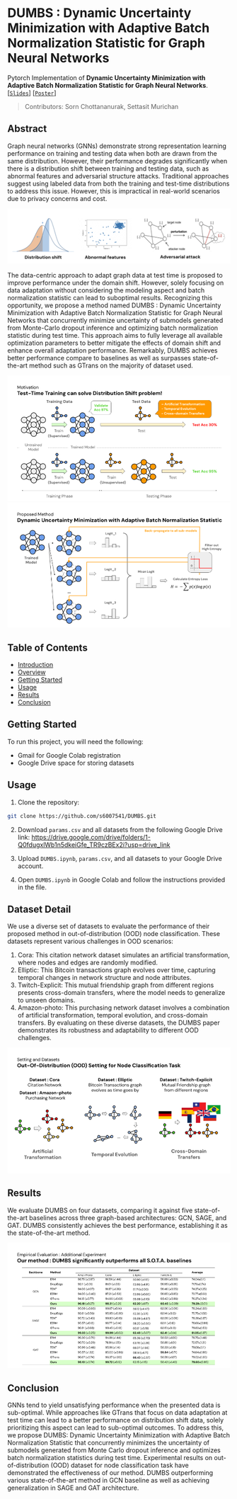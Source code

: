 # DUMBS : Dynamic Uncertainty Minimization with Adaptive Batch Normalization Statistic for Graph Neural Networks
Pytorch Implementation of **Dynamic Uncertainty Minimization with Adaptive Batch Normalization Statistic for Graph Neural Networks**.  
[[`Slides`](https://docs.google.com/presentation/d/1X7cJNbXaqk6-9NBSExkchBZyqPiScSFkYyTh7psmw0U/edit?usp=sharing)]
[[`Poster`](https://github.com/s6007541/DUMBS/blob/main/pdf_files/DUMBS_poster.pdf)] 

> Contributors: Sorn Chottananurak, Settasit Murichan


## Abstract
Graph neural networks (GNNs) demonstrate strong representation learning performance on training and testing data when both are drawn from the same distribution. However, their performance degrades significantly when there is a distribution shift between training and testing data, such as abnormal features and adversarial structure attacks. Traditional approaches suggest using labeled data from both the training and test-time distributions to address this issue. However, this is impractical in real-world scenarios due to privacy concerns and cost. 
<p align="center">
<img src="image/motivation.png">
</p>
The data-centric approach to adapt graph data at test time is proposed to improve performance under the domain shift.  However, solely focusing on data adaptation without considering the modeling aspect and batch normalization statistic can lead to suboptimal results. Recognizing this opportunity, we propose a method named DUMBS : Dynamic Uncertainty Minimization with Adaptive Batch Normalization Statistic for Graph Neural Networks that concurrently minimize uncertainty of submodels generated from Monte-Carlo dropout inference and optimizing batch normalization statistic during test time. This approach aims to fully leverage all available optimization parameters to better mitigate the effects of domain shift and enhance overall adaptation performance. Remarkably, DUMBS achieves better performance compare to baselines as well as surpasses state-of-the-art method such as GTrans on the majority of dataset used.
<p align="center">
<img src="image/tta.png">
<img src="image/DUMBS.png">
</p>

## Table of Contents

- [Introduction](#introduction)
- [Overview](#overview)
- [Getting Started](#getting-started)
- [Usage](#usage)
- [Results](#results)
- [Conclusion](#conclusion)

## Getting Started

To run this project, you will need the following:

- Gmail for Google Colab registration
- Google Drive space for storing datasets

## Usage

1. Clone the repository:

```bash
git clone https://github.com/s6007541/DUMBS.git
```

2. Download `params.csv` and all datasets from the following Google Drive link: https://drive.google.com/drive/folders/1-Q0fdugxlWb1n5dkeiGfe_TR9czBEx2i?usp=drive_link

3. Upload `DUMBS.ipynb`, `params.csv`, and all datasets to your Google Drive account.

4. Open `DUMBS.ipynb` in Google Colab and follow the instructions provided in the file.

## Dataset Detail
We use a diverse set of datasets to evaluate the performance of their proposed method in out-of-distribution (OOD) node classification. These datasets represent various challenges in OOD scenarios:

1. Cora: This citation network dataset simulates an artificial transformation, where nodes and edges are randomly modified.
2. Elliptic: This Bitcoin transactions graph evolves over time, capturing temporal changes in network structure and node attributes.
3. Twitch-Explicit: This mutual friendship graph from different regions presents cross-domain transfers, where the model needs to generalize to unseen domains.
4. Amazon-photo: This purchasing network dataset involves a combination of artificial transformation, temporal evolution, and cross-domain transfers.
By evaluating on these diverse datasets, the DUMBS paper demonstrates its robustness and adaptability to different OOD challenges.

<p align="center">
<img src="image/datasets.png">
</p>

## Results
We evaluate DUMBS on four datasets, comparing it against five state-of-the-art baselines across three graph-based architectures: GCN, SAGE, and GAT. DUMBS consistently achieves the best performance, establishing it as the state-of-the-art method.
<p align="center">
<img src="image/results.png">
</p>

## Conclusion
GNNs tend to yield unsatisfying performance when the presented data is sub-optimal. While approaches like GTrans that focus on data adaptation at test time can lead to a better performance on distribution shift data, solely prioritizing this aspect can lead to sub-optimal outcomes. To address this, we propose DUMBS: Dynamic Uncertainty Minimization with Adaptive Batch Normalization Statistic that concurrently minimizes the uncertainty of submodels generated from Monte Carlo dropout inference and optimizes batch normalization statistics during test time. Experimental results on out-of-distribution (OOD) dataset for node classification task have demonstrated the effectiveness of our method. DUMBS outperforming various state-of-the-art method in GCN baseline as well as achieving generalization in SAGE and GAT architecture.

